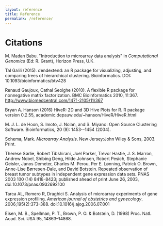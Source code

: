 ```yaml
---
layout: reference
title: Reference
permalink: /reference/
---
```


# Citations

M. Madan Babu. "Introduction to microarray data analysis" in *Computational Genomics* (Ed: R. Grant), Horizon Press, U.K.

Tal Galili (2015). dendextend: an R package for visualizing, adjusting, and comparing trees of hierarchical clustering. Bioinformatics. DOI: 10.1093/bioinformatics/btv428

Renaud Gaujoux, Cathal Seoighe (2010). A flexible R package for nonnegative matrix factorization. BMC Bioinformatics 2010, 11:367. http://www.biomedcentral.com/1471-2105/11/367

Bryan A. Hanson (2016) HiveR: 2D and 3D Hive Plots for R. R package version 0.2.55, academic.depauw.edu/\~hanson/HiveR/HiveR.html

M. J. L. de Hoon, S. Imoto, J. Nolan, and S. Miyano:  Open Source Clustering Software. Bioinformatics, 20 (9): 1453--1454 (2004).

Schema, Mark. *Microarray Analysis*. New Jersey:John Wiley & Sons, 2003. Print.

Therese Sørlie, Robert Tibshirani, Joel Parker, Trevor Hastie, J. S. Marron, Andrew Nobel, Shibing Deng, Hilde Johnsen, Robert Pesich, Stephanie Geisler, Janos Demeter, Charles M. Perou, Per E. Lønning, Patrick O. Brown, Anne-Lise Børresen-Dale, and David Botstein. Repeated observation of breast tumor subtypes in independent gene expression data sets. PNAS 2003 100 (14) 8418-8423; published ahead of print June 26, 2003, doi:10.1073/pnas.0932692100

Tarca AL, Romero R, Draghici S. Analysis of microarray experiments of gene expression profiling. *American journal of obstetrics and gynecology*. 2006;195(2):373-388. doi:10.1016/j.ajog.2006.07.001

Eisen, M. B., Spellman, P. T., Brown, P. O. & Botstein, D. (1998) Proc. Natl. Acad. Sci. USA 95, 14863–14868.
